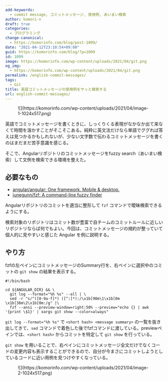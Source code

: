 ```yaml
---
add-keywords:
  - commit message, コミットメッセージ, 使用例, あいまい検索
author: komori-n
draft: true
categories:
  - プログラミング
change-canonical:
  - https://komorinfo.com/blog/post-1099/
date: "2021-04-12T23:10:54+09:00"
guid: https://komorinfo.com/blog/?p=1099
id: 1099
image: https://komorinfo.com/wp-content/uploads/2021/04/git.png
og_img:
  - https://komorinfo.com/wp-content/uploads/2021/04/git.png
permalink: /english-commit-messages/
tags:
  - Git
title: 英語コミットメッセージの使用例をサッと検索する
url: english-commit-messages/
---
```


<figure class="wp-block-image size-large">![](https://komorinfo.com/wp-content/uploads/2021/04/image-1-1024x517.png)</figure>英語でコミットメッセージを書くときに、しっくりくる表現がなかなか出て来なくて時間を溶かすことがそこそこある。純粋に英文法だけなら単語でググれば答えは見つかるかもしれないが、少ない文字数で伝わるコミットメッセージを書くのはまだまだ苦手意識を感じる。

そこで、Angularリポジトリのコミットメッセージをfuzzy search（あいまい検索）して文例を検索できる環境を整えた。

## 必要なもの

- [](https://github.com/angular/angular)[angular/angular: One framework. Mobile &amp; desktop.](https://github.com/angular/angular)
- [junegunn/fzf: A command-line fuzzy finder](https://github.com/junegunn/fzf)

Angularリポジトリのコミットを適当に整形して `fzf` コマンドで曖昧検索できるようにする。

検索対象のリポジトリはコミット数が豊富で自チームのコミットルールに近しいリポジトリならば何でもよい。今回は、コミットメッセージの規約が整っていて個人的に見やすいと感じた Angular を例に説明する。

## やり方

fzfの左ペインにコミットメッセージのSummary行を、右ペインに選択中のコミットの `git show` の結果を表示する。

```
#!/bin/bash

cd ${ANGULAR_DIR} && \
  git log --format="%h %s" --all | \
  sed -r "s/^([0-9a-f]*) ([^:]*):/\x1b[90m\1\x1b[0m \x1b[36m\2\x1b[0m:/g" |\
  fzf --ansi --preview-window=right:50% --preview="echo {} | awk '{print \$1}' | xargs git show --color=always"
```

`git log --format="%h %s"` で `<short hash> <message summary>` の一覧を抜き出してきて、`sed` コマンドで着色した後でfzfコマンドに渡している。previewペインでは、`<short hash>` からコミットを特定して `git show` を行っている。

`git show` を用いることで、右ペインにコミットメッセージ全文だけでなくコードの変更内容も表示することができるので、自分が今まさにコミットしようとしているコードに近い用例を見つけやすくなっている。

<figure class="wp-block-image size-large">![](https://komorinfo.com/wp-content/uploads/2021/04/image-2-1024x517.png)</figure>
